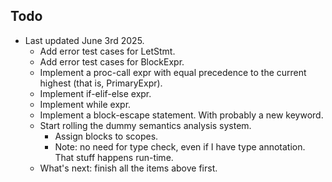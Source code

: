 ## Todo

- Last updated June 3rd 2025.
  - Add error test cases for LetStmt.
  - Add error test cases for BlockExpr.
  - Implement a proc-call expr with equal precedence to the current highest
    (that is, PrimaryExpr).
  - Implement if-elif-else expr.
  - Implement while expr.
  - Implement a block-escape statement. With probably a new keyword.
  - Start rolling the dummy semantics analysis system.
    - Assign blocks to scopes.
    - Note: no need for type check, even if I have type annotation. That stuff
      happens run-time.
  - What's next: finish all the items above first.
